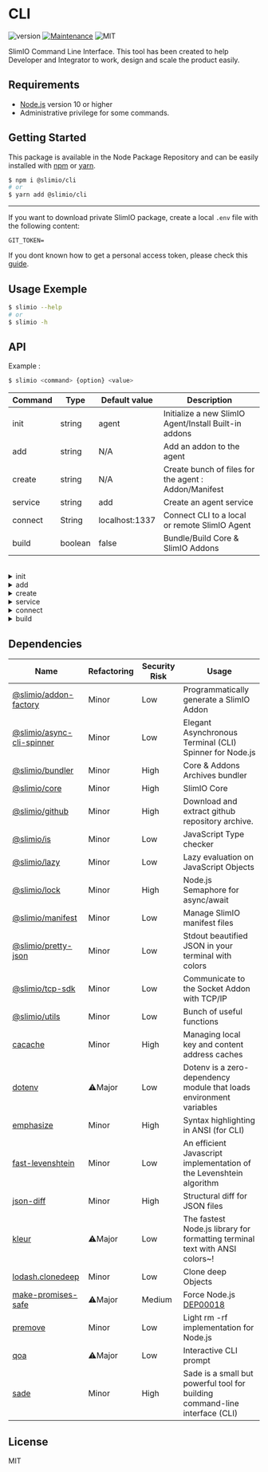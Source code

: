 # CLI
![version](https://img.shields.io/badge/version-0.1.1-blue.svg)
[![Maintenance](https://img.shields.io/badge/Maintained%3F-yes-green.svg)](https://github.com/SlimIO/is/commit-activity)
![MIT](https://img.shields.io/github/license/mashape/apistatus.svg)

SlimIO Command Line Interface. This tool has been created to help Developer and Integrator to work, design and scale the product easily.

## Requirements
- [Node.js](https://nodejs.org/en/) version 10 or higher
- Administrative privilege for some commands.

## Getting Started

This package is available in the Node Package Repository and can be easily installed with [npm](https://docs.npmjs.com/getting-started/what-is-npm) or [yarn](https://yarnpkg.com).

```bash
$ npm i @slimio/cli
# or
$ yarn add @slimio/cli
```

---

If you want to download private SlimIO package, create a local `.env` file with the following content:
```
GIT_TOKEN=
```

If you dont known how to get a personal access token, please check this [guide](https://help.github.com/en/articles/creating-a-personal-access-token-for-the-command-line).

## Usage Exemple

```bash
$ slimio --help
# or
$ slimio -h
```
## API

Example :

```bash
$ slimio <command> {option} <value>
```

| Command | Type | Default value | Description |
| --- | --- | --- | --- |
|init|string|agent|Initialize a new SlimIO Agent/Install Built-in addons|
|add|string|N/A|Add an addon to the agent|
|create|string|N/A|Create bunch of files for the agent : Addon/Manifest|
|service|string|add|Create an agent service|
|connect|String|localhost:1337|Connect CLI to a local or remote SlimIO Agent|
|build|boolean|false|Bundle/Build Core & SlimIO Addons|
<br/>
<details>
<summary>init</summary>
<br/>

>Default value: `agent`

The value define the name of the agent folder

***option*** for ***init*** command :

| Command | Type | Default value | Description | Values |
| --- | --- | --- | --- | --- |
| --add | array|`[]`| Additionals addons| `"AddonName"` |

*Initialize* a new SlimIO Agent:
- Install Agent folder
- Install Built-in addons
</details>


<details>
<summary>add</summary>
<br/>

>Default value: `N/A`

The value define the name/url of the addon you want to add

Add an addon to the agent with the name or an Url from github.
Currently, it's only take from SlimIO organization.

Example of adding the ihm addon :

```bash
$ slimio add ihm
```

</details>

<details>
<summary>create</summary>
<br/>

>Default value: `N/A`

>You must be in an agent folder !

Create bunch of files for the agent:
- Addon: default addon for a developper
- Manifest: file configuration for SlimIO projects
</details>

<details>
<summary>service</summary>
<br/>

>Default value: `add`

>You must be in an agent folder !

Create a service of the Agent

| Command | Description |
| --- | --- |
|add|Add `SlimIO Agent` service|
|rm|Remove `SlimIO Agent` service|
</details>

<details>
<summary>connect</summary>
<br/>

>Default value: `localhost:1337`

Connect CLI to a local or remote SlimIO Agent:

| Command | Description |
| --- | --- |
|addons|Call a callback from an addon|
|create|Create bunch of files for the agent|
|help|Show all commands|
|quit|Exit agent connection|
</details>

<details>
<summary>build</summary>
<br/>

>Default value: `false`

***option*** for ***build*** command :
| Command | Type | Default value | Description | Values |
| --- | --- | --- | --- | --- |
|--type|string|core|Bundle/Build type| core, addon |

 - ***core*** Bundle/Build Core
 - ***addon*** Build SlimIO Addons

 ### Exemple
 ```bash
$ slimio build --type core
```
</details>

## Dependencies

|Name|Refactoring|Security Risk|Usage|
|---|---|---|---|
|[@slimio/addon-factory](https://github.com/SlimIO/AddonFactory#readme)|Minor|Low|Programmatically generate a SlimIO Addon|
|[@slimio/async-cli-spinner](https://github.com/SlimIO/async-cli-spinner#readme)|Minor|Low|Elegant Asynchronous Terminal (CLI) Spinner for Node.js|
|[@slimio/bundler](https://github.com/SlimIO/Bundler#readme)|Minor|High|Core & Addons Archives bundler|
|[@slimio/core](https://github.com/SlimIO/Core#readme)|Minor|High|SlimIO Core|
|[@slimio/github](https://github.com/SlimIO/github-download#readme)|Minor|High|Download and extract github repository archive.|
|[@slimio/is](https://github.com/SlimIO/is)|Minor|Low|JavaScript Type checker|
|[@slimio/lazy](https://github.com/SlimIO/Lazy#readme)|Minor|Low|Lazy evaluation on JavaScript Objects|
|[@slimio/lock](https://github.com/SlimIO/Lock#readme)|Minor|High|Node.js Semaphore for async/await|
|[@slimio/manifest](https://github.com/SlimIO/Manifester#readme)|Minor|Low|Manage SlimIO manifest files|
|[@slimio/pretty-json](https://github.com/SlimIO/Pretty-JSON#readme)|Minor|Low|Stdout beautified JSON in your terminal with colors|
|[@slimio/tcp-sdk](https://github.com/SlimIO/TCP-SDK#readme)|Minor|Low|Communicate to the Socket Addon with TCP/IP|
|[@slimio/utils](https://github.com/SlimIO/Utils#readme)|Minor|Low|Bunch of useful functions|
|[cacache](https://github.com/npm/cacache#readme)|Minor|High|Managing local key and content address caches|
|[dotenv](https://github.com/motdotla/dotenv#readme)|⚠️Major|Low|Dotenv is a zero-dependency module that loads environment variables|
|[emphasize](https://github.com/wooorm/emphasize#readme)|Minor|High|Syntax highlighting in ANSI (for CLI)|
|[fast-levenshtein](https://github.com/hiddentao/fast-levenshtein#readme)|Minor|Low|An efficient Javascript implementation of the Levenshtein algorithm|
|[json-diff](https://github.com/andreyvit/json-diff)|Minor|High|Structural diff for JSON files|
|[kleur](https://github.com/lukeed/kleur#readme)|⚠️Major|Low|The fastest Node.js library for formatting terminal text with ANSI colors~!|
|[lodash.clonedeep](https://github.com/lodash/lodash)|Minor|Low|Clone deep Objects|
|[make-promises-safe](https://github.com/mcollina/make-promises-safe#readme)|⚠️Major|Medium|Force Node.js [DEP00018](https://nodejs.org/dist/latest-v8.x/docs/api/deprecations.html#deprecations_dep0018_unhandled_promise_rejections)|
|[premove](https://github.com/lukeed/premove#readme)|Minor|Low|Light rm -rf implementation for Node.js|
|[qoa](https://github.com/klaussinani/qoa#readme)|⚠️Major|Low|Interactive CLI prompt|
|[sade](https://github.com/lukeed/sade#readme)|Minor|High|Sade is a small but powerful tool for building command-line interface (CLI)|

## License

MIT
